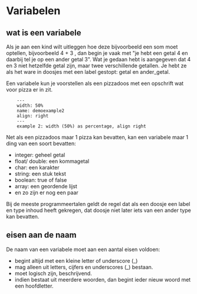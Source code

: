 # Variabelen

## wat is een variabele
Als je aan een kind wilt uitleggen hoe deze bijvoorbeeld een som moet optellen, bijvoorbeeld 4 + 3 , dan begin je vaak met "je hebt een getal 4 en daarbij tel je op een ander getal 3". Wat je gedaan hebt is aangegeven dat 4 en 3 niet hetzelfde getal zijn, maar twee verschillende getallen. Je hebt ze als het ware in doosjes met een label gestopt: getal en ander_getal. 

Een variabele kun je voorstellen als een pizzadoos met een opschrift wat voor pizza er in zit.    
```{figure} ../images/legePizzaDoos.jpeg
    ---
    width: 50%
    name: demoexample2
    align: right
    ---
    example 2: width (50%) as percentage, align right
``` 
Net als een pizzadoos maar 1 pizza kan bevatten, kan een variabele maar 1 ding van een soort bevatten:
- integer: geheel getal
- float/ double: een kommagetal
- char: een karakter
- string: een stuk tekst
- boolean: true of false
- array: een geordende lijst
- en zo zijn er nog een paar

Bij de meeste programmeertalen geldt de regel dat als een doosje een label en type inhoud heeft gekregen, dat doosje niet later iets van een ander type kan bevatten.

## eisen aan de naam
De naam van een variabele moet aan een aantal eisen voldoen:
- begint altijd met een kleine letter of underscore (_)
- mag alleen uit letters, cijfers en underscores (_) bestaan.
- moet logisch zijn, beschrijvend.
- indien bestaat uit meerdere woorden, dan begint ieder nieuw woord met een hoofdletter.

